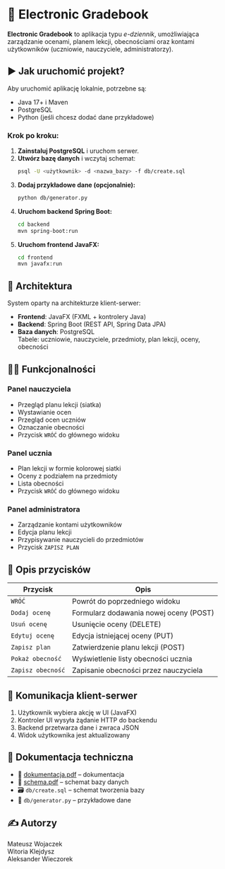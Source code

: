 
# 📘 Electronic Gradebook

**Electronic Gradebook** to aplikacja typu *e-dziennik*, umożliwiająca zarządzanie ocenami, planem lekcji, obecnościami oraz kontami użytkowników (uczniowie, nauczyciele, administratorzy).

## ▶️ Jak uruchomić projekt?

Aby uruchomić aplikację lokalnie, potrzebne są:

- Java 17+ i Maven
- PostgreSQL
- Python (jeśli chcesz dodać dane przykładowe)

### Krok po kroku:

1. **Zainstaluj PostgreSQL** i uruchom serwer.
2. **Utwórz bazę danych** i wczytaj schemat:
   ```bash
   psql -U <użytkownik> -d <nazwa_bazy> -f db/create.sql
   ```
3. **Dodaj przykładowe dane (opcjonalnie):**
   ```bash
   python db/generator.py
   ```
4. **Uruchom backend Spring Boot:**
   ```bash
   cd backend
   mvn spring-boot:run
   ```
5. **Uruchom frontend JavaFX:**
   ```bash
   cd frontend
   mvn javafx:run
   ```

## 🧩 Architektura

System oparty na architekturze klient-serwer:

- **Frontend**: JavaFX (FXML + kontrolery Java)
- **Backend**: Spring Boot (REST API, Spring Data JPA)
- **Baza danych**: PostgreSQL  
  Tabele: uczniowie, nauczyciele, przedmioty, plan lekcji, oceny, obecności

## 🧑‍🏫 Funkcjonalności

### Panel nauczyciela
- Przegląd planu lekcji (siatka)
- Wystawianie ocen
- Przegląd ocen uczniów
- Oznaczanie obecności
- Przycisk `WRÓĆ` do głównego widoku

### Panel ucznia
- Plan lekcji w formie kolorowej siatki
- Oceny z podziałem na przedmioty
- Lista obecności
- Przycisk `WRÓĆ` do głównego widoku

### Panel administratora
- Zarządzanie kontami użytkowników
- Edycja planu lekcji
- Przypisywanie nauczycieli do przedmiotów
- Przycisk `ZAPISZ PLAN`

## 🧠 Opis przycisków

| Przycisk             | Opis                                                                 |
|----------------------|----------------------------------------------------------------------|
| `WRÓĆ`               | Powrót do poprzedniego widoku                                        |
| `Dodaj ocenę`        | Formularz dodawania nowej oceny (POST)                              |
| `Usuń ocenę`         | Usunięcie oceny (DELETE)                                            |
| `Edytuj ocenę`       | Edycja istniejącej oceny (PUT)                                      |
| `Zapisz plan`        | Zatwierdzenie planu lekcji (POST)                                   |
| `Pokaż obecność`     | Wyświetlenie listy obecności ucznia                                 |
| `Zapisz obecność`    | Zapisanie obecności przez nauczyciela                               |

## 🔄 Komunikacja klient-serwer

1. Użytkownik wybiera akcję w UI (JavaFX)
2. Kontroler UI wysyła żądanie HTTP do backendu
3. Backend przetwarza dane i zwraca JSON
4. Widok użytkownika jest aktualizowany

## 📂 Dokumentacja techniczna

- 📄 [dokumentacja.pdf](doc/dokumentacja.pdf) – dokumentacja  
- 📑 [schema.pdf](db/schema.png) – schemat bazy danych  
- 🗃️ `db/create.sql` – schemat tworzenia bazy  
- 🧪 `db/generator.py` – przykładowe dane

## ✍ Autorzy

Mateusz Wojaczek  
Witoria Klejdysz  
Aleksander Wieczorek
